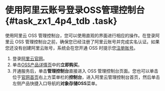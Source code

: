 # 使用阿里云账号登录OSS管理控制台 {#task_zx1_4p4_tdb .task}

使用阿里云 OSS 管理控制台，您可以使用直观的界面进行相应的操作。在登录阿里云 OSS 管理控制台之前，确保您已经注册了阿里云账号并完成实名认证。如果您还没有创建阿里云账号，系统会在您开通 OSS 时提示您[注册账号](https://account.alibabacloud.com/register/intl_register.htm)。

1.  登录[阿里云官网](https://www.alibabacloud.com)。 
2.  单击[OSS产品详情页](https://www.alibabacloud.com/zh/product/oss)中的**立即购买**。 
3.  开通服务后，单击**管理控制台**直接进入 OSS 管理控制台页面。您也可以单击位于[官网首页](http://www.alibabacloud.com)右上方菜单栏的**控制台**，进入阿里云管理控制台首页，然后单击左侧产品快捷入口导航的**对象存储OSS**菜单。 

